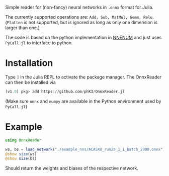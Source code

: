 Simple reader for (non-fancy) neural networks in `.onnx` format for Julia.

The currently supported operations are: `Add, Sub, MatMul, Gemm, Relu`. (`Flatten` is not supported, but is ignored as long as only one dimension is larger than one.)

The code is based on the python implementation in [NNENUM](https://github.com/stanleybak/nnenum/blob/master/src/nnenum/onnx_network.py) and just uses `PyCall.jl` to interface to python. 

# Installation

Type `]` in the Julia REPL to activate the package manager. The OnnxReader can then be installed via 
```julia
(v1.0) pkg> add https://github.com/phK3/OnnxReader.jl
```
(Make sure `onnx` and `numpy` are available in the Python environment used by `PyCall.jl`)

# Example

```julia
using OnnxReader

ws, bs = load_network("./example_nns/ACASXU_run2a_1_1_batch_2000.onnx")
@show size(ws)
@show size(bs)
```

Should return the weights and biases of the respective network.


